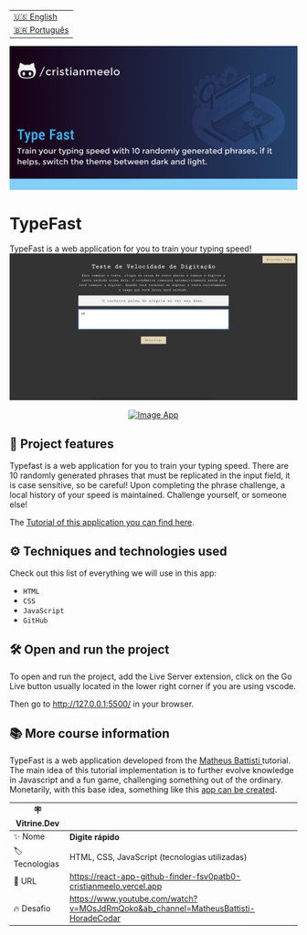 <table align="right">
  <tr>
    <td>
      <a href="README-en.md">🇺🇸 English</a>
    </td>
  </tr>
  <tr>
    <td>
      <a href="README.md">🇧🇷 Português</a>
    </td>
  </tr>
</table>

![TypeFast](https://raw.githubusercontent.com/cristianmeelo/js-app-type-fast/main/thumbnail-en.png#vitrinedev)

# TypeFast

TypeFast is a web application for you to train your typing speed! <img src="screencapture.png" alt="Imagem do TypeFast" >

<div align="center">
<a href="https://react-app-github-finder-fsv0patb0-cristianmeelo.vercel.app"/>
  <img src="https://img.shields.io/badge/-check%20here-lightgrey" alt="Image App" >
</a>
</div>

## 🔨 Project features

Typefast is a web application for you to train your typing speed. There are 10 randomly generated phrases that must be replicated in the input field, it is case sensitive, so be careful! Upon completing the phrase challenge, a local history of your speed is maintained. Challenge yourself, or someone else!

The [Tutorial of this application you can find here](https://www.youtube.com/watch?v=MOsJdRmQoko&ab_channel=MatheusBattisti-HoradeCodar).

## ⚙️ Techniques and technologies used

Check out this list of everything we will use in this app:

- `HTML`
- `CSS`
- `JavaScript`
- `GitHub`

## 🛠️ Open and run the project

To open and run the project, add the Live Server extension, click on the Go Live button usually located in the lower right corner if you are using vscode.

Then go to http://127.0.0.1:5500/ in your browser.

## 📚 More course information

TypeFast is a web application developed from the [Matheus Battisti ](https://www.youtube.com/@MatheusBattisti) tutorial. The main idea of ​​this tutorial implementation is to further evolve knowledge in Javascript and a fun game, challenging something out of the ordinary. Monetarily, with this base idea, something like this [app can be created](https://www.ratatype.com.br/).

| :placard: Vitrine.Dev |                                                                                    |
| -------------------- | ---------------------------------------------------------------------------------- |
| :sparkles: Nome       | **Digite rápido**                                                                  |
| :label: Tecnologias  | HTML, CSS, JavaScript (tecnologias utilizadas)                                     |
| :rocket: URL        | https://react-app-github-finder-fsv0patb0-cristianmeelo.vercel.app                 |
| :fire: Desafio       | https://www.youtube.com/watch?v=MOsJdRmQoko&ab_channel=MatheusBattisti-HoradeCodar |
